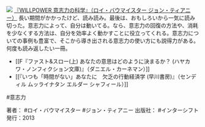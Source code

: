 [![](https://images-fe.ssl-images-amazon.com/images/I/41cHCME5VWL._SL160_.jpg)](http://www.amazon.co.jp/exec/obidos/ASIN/4772695354/choiyaki81-22/ref=nosim)
[『WILLPOWER 意志力の科学』（ロイ・バウマイスター ジョン・ティアニー）](http://www.amazon.co.jp/exec/obidos/ASIN/4772695354/choiyaki81-22/ref=nosim)
長い期間がかかったけど、読み読み。最後は、おもしろいから一気に読み切った。意志力によって、自分は動いてる。なら、意志力の回復の方法や、消耗を少なくする方法は、自分を効率よく動かすことに役立ってくれる。意志力についての事例も豊富で、そこから導き出される意志力の使い方にも説得力がある。何度も読み返したい一冊。

- [[F『ファスト&スロー(上) あなたの意思はどのように決まるか？ (ハヤカワ・ノンフィクション文庫)』（ダニエル・カーネマン）]]
- [[『いつも「時間がない」あなたに　欠乏の行動経済学 (早川書房)』（センディル ムッライナタン エルダー シャフィール）]]

#意志力 

著者： #ロイ・バウマイスター #ジョン・ティアニー
出版社： #インターシフト
発行：2013


